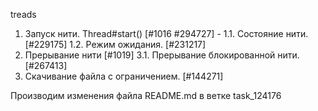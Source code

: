 treads
1. Запуск нити. Thread#start() [#1016 #294727] -
   1.1. Состояние нити. [#229175]
   1.2. Режим ожидания. [#231217]
2. Прерывание нити [#1019]
   3.1. Прерывание блокированной нити. [#267413]
3. Скачивание файла с ограничением. [#144271]

Производим изменения файла README.md в ветке task_124176
